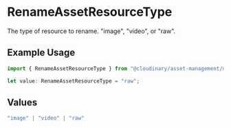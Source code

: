 # RenameAssetResourceType

The type of resource to rename. "image", "video", or "raw".

## Example Usage

```typescript
import { RenameAssetResourceType } from "@cloudinary/asset-management/models/operations";

let value: RenameAssetResourceType = "raw";
```

## Values

```typescript
"image" | "video" | "raw"
```